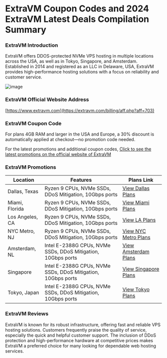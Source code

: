 # ExtraVM Coupon Codes and 2024 ExtraVM Latest Deals Compilation Summary

### ExtraVM Introduction
ExtraVM offers DDOS-protected NVMe VPS hosting in multiple locations across the USA, as well as in Tokyo, Singapore, and Amsterdam. Established in 2014 and registered as an LLC in Delaware, USA, ExtraVM provides high-performance hosting solutions with a focus on reliability and customer service.

![image](https://github.com/evelynkelly061/ExtraVM/assets/167733826/c1444f6b-6dd9-4658-8b9d-36a80ed85009)

### ExtraVM Official Website Address
[https://www.extravm.com](https://extravm.com/billing/aff.php?aff=703)

### ExtraVM Coupon Code
For plans 4GB RAM and larger in the USA and Europe, a 30% discount is automatically applied at checkout—no promotion code needed. 

For the latest promotions and additional coupon codes, [Click to see the latest promotions on the official website of ExtraVM](https://extravm.com/billing/aff.php?aff=703)

### ExtraVM Promotions

| Location          | Features                                                                 | Plans Link                                      |
|-------------------|--------------------------------------------------------------------------|-------------------------------------------------|
| Dallas, Texas     | Ryzen 9 CPUs, NVMe SSDs, DDoS Mitigation, 10Gbps ports                   | [View Dallas Plans](https://extravm.com/billing/aff.php?aff=703) |
| Miami, Florida    | Ryzen 9 CPUs, NVMe SSDs, DDoS Mitigation, 10Gbps ports                   | [View Miami Plans](https://extravm.com/billing/aff.php?aff=703) |
| Los Angeles, CA   | Ryzen 9 CPUs, NVMe SSDs, DDoS Mitigation, 10Gbps ports                   | [View LA Plans](https://extravm.com/billing/aff.php?aff=703) |
| NYC Metro, NJ     | Ryzen 9 CPUs, NVMe SSDs, DDoS Mitigation, 10Gbps ports                   | [View NYC Metro Plans](https://extravm.com/billing/aff.php?aff=703) |
| Amsterdam, NL     | Intel E-2388G CPUs, NVMe SSDs, DDoS Mitigation, 10Gbps ports              | [View Amsterdam Plans](https://extravm.com/billing/aff.php?aff=703) |
| Singapore         | Intel E-2388G CPUs, NVMe SSDs, DDoS Mitigation, 10Gbps ports              | [View Singapore Plans](https://extravm.com/billing/aff.php?aff=703) |
| Tokyo, Japan      | Intel E-2388G CPUs, NVMe SSDs, DDoS Mitigation, 10Gbps ports              | [View Tokyo Plans](https://extravm.com/billing/aff.php?aff=703) |

### ExtraVM Reviews
ExtraVM is known for its robust infrastructure, offering fast and reliable VPS hosting solutions. Customers frequently praise the quality of service, especially the quick and helpful customer support. The inclusion of DDoS protection and high-performance hardware at competitive prices makes ExtraVM a preferred choice for many looking for dependable web hosting services.
